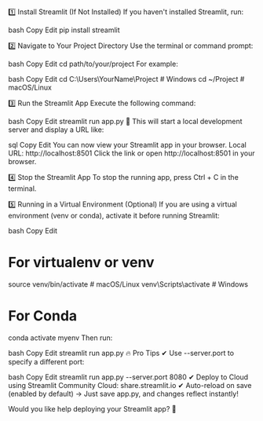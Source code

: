 1️⃣ Install Streamlit (If Not Installed)
If you haven't installed Streamlit, run:


bash
Copy
Edit
pip install streamlit

2️⃣ Navigate to Your Project Directory
Use the terminal or command prompt:

bash
Copy
Edit
cd path/to/your/project
For example:

bash
Copy
Edit
cd C:\Users\YourName\Project # Windows
cd ~/Project # macOS/Linux

3️⃣ Run the Streamlit App
Execute the following command:

bash
Copy
Edit
streamlit run app.py
🔹 This will start a local development server and display a URL like:

sql
Copy
Edit
You can now view your Streamlit app in your browser.
Local URL: http://localhost:8501
Click the link or open http://localhost:8501 in your browser.

4️⃣ Stop the Streamlit App
To stop the running app, press Ctrl + C in the terminal.

5️⃣ Running in a Virtual Environment (Optional)
If you are using a virtual environment (venv or conda), activate it before running Streamlit:

bash
Copy
Edit

# For virtualenv or venv

source venv/bin/activate # macOS/Linux
venv\Scripts\activate # Windows

# For Conda

conda activate myenv
Then run:

bash
Copy
Edit
streamlit run app.py
🔥 Pro Tips
✔ Use --server.port to specify a different port:

bash
Copy
Edit
streamlit run app.py --server.port 8080
✔ Deploy to Cloud using Streamlit Community Cloud: share.streamlit.io
✔ Auto-reload on save (enabled by default) → Just save app.py, and changes reflect instantly!

Would you like help deploying your Streamlit app? 🚀
